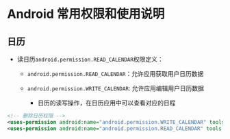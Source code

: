 # Android 常用权限和使用说明

## 日历

- 读日历`android.permission.READ_CALENDAR`权限定义：

  - `android.permission.READ_CALENDAR`：允许应用获取用户日历数据
  - `android.permission.WRITE_CALENDAR`: 允许应用编辑用户日历数据

    - 日历的读写操作，在日历应用中可以查看对应的日程

```xml
<!-- 删除日历权限 -->
<uses-permission android:name="android.permission.WRITE_CALENDAR" tools:node="remove"/>
<uses-permission android:name="android.permission.READ_CALENDAR" tools:node="remove"/>
```
